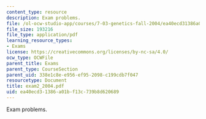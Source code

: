```yaml
---
content_type: resource
description: Exam problems.
file: /ol-ocw-studio-app/courses/7-03-genetics-fall-2004/ea40ecd31386a01bf13c739b8d620689_exam2_2004.pdf
file_size: 193216
file_type: application/pdf
learning_resource_types:
- Exams
license: https://creativecommons.org/licenses/by-nc-sa/4.0/
ocw_type: OCWFile
parent_title: Exams
parent_type: CourseSection
parent_uid: 338e1c8e-e956-ef95-2098-c199cdb7f047
resourcetype: Document
title: exam2_2004.pdf
uid: ea40ecd3-1386-a01b-f13c-739b8d620689
---
```

Exam problems.